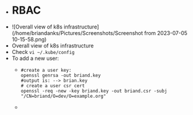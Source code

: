 - # RBAC
- ![Overall view of k8s infrastructure](/home/briandanks/Pictures/Screenshots/Screenshot from 2023-07-05 10-15-58.png)
- Overall view of k8s infrastructure
- Check `vi ~/.kube/config`
- To add a new user:
	- ```
	  #create a user key: 
	  openssl genrsa -out briand.key
	  #output is: --> brian.key
	  # create a user csr cert
	  openssl -req -new -key briand.key -out briand.csr -subj "/CN=briand/O=dev/O=example.org"
	  
	  ```
	-